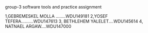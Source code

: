 group-3 software tools and practice assignment

1,GEBREMESKEL MOLLA ........WDU149181
2,YOSEF TEFERA..........WDU147613
3, BETHLEHEM YALELET....WDU145614
4, NATNAEL ARGAW....WDU147000
